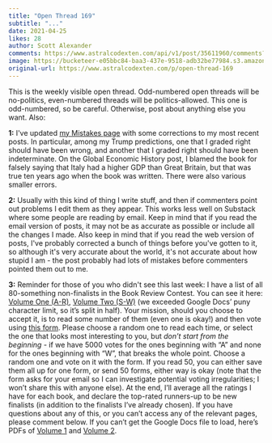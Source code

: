 ```yaml
---
title: "Open Thread 169"
subtitle: "..."
date: 2021-04-25
likes: 28
author: Scott Alexander
comments: https://www.astralcodexten.com/api/v1/post/35611960/comments?&all_comments=true
image: https://bucketeer-e05bbc84-baa3-437e-9518-adb32be77984.s3.amazonaws.com/public/images/8650df60-a090-4799-bff2-69b29d1d5db1_496x341.png
original-url: https://www.astralcodexten.com/p/open-thread-169
---
```

This is the weekly visible open thread. Odd-numbered open threads will be no-politics, even-numbered threads will be politics-allowed. This one is odd-numbered, so be careful. Otherwise, post about anything else you want. Also: 

**1:** I've updated [my Mistakes page](https://astralcodexten.substack.com/p/mistakes) with some corrections to my most recent posts. In particular, among my Trump predictions, one that I graded right should have been wrong, and another that I graded right should have been indeterminate. On the Global Economic History post, I blamed the book for falsely saying that Italy had a higher GDP than Great Britain, but that was true ten years ago when the book was written. There were also various smaller errors. 

**2:** Usually with this kind of thing I write stuff, and then if commenters point out problems I edit them as they appear. This works less well on Substack where some people are reading by email. Keep in mind that if you read the email version of posts, it may not be as accurate as possible or include all the changes I made. Also keep in mind that if you read the web version of posts, I've probably corrected a bunch of things before you've gotten to it, so although it's very accurate about the world, it's not accurate about how stupid I am - the post probably had lots of mistakes before commenters pointed them out to me.

**3:** Reminder for those of you who didn't see this last week: I have a list of all 80-something non-finalists in the Book Review Contest. You can see it here: [Volume One (A-R)](https://docs.google.com/document/d/1xexFJ7h0vULMDE7N77q_MIzXoerexfe_CqqGEL6hEoQ/edit?usp=sharing), [Volume Two (S-W)](https://docs.google.com/document/d/1M1m8o1HInGYJR3cEMYZ6TQgNmeBOWo98YC6djNnFWf0/edit?usp=sharing) (we exceeded Google Docs’ puny character limit, so it’s split in half). Your mission, should you choose to accept it, is to read some number of them (even one is okay!) and then vote using [this form](https://docs.google.com/forms/d/e/1FAIpQLSd4foaWb8Dj4Y1ffoarBclaZxn0XfqXLVCY9wrhnDA9sxbzKw/viewform?usp=sf_link). Please choose a random one to read each time, or select the one that looks most interesting to you, but _don’t start from the beginning_ \- if we have 5000 votes for the ones beginning with “A” and none for the ones beginning with “W”, that breaks the whole point. Choose a random one and vote on it with the form. If you read 50, you can either save them all up for one form, or send 50 forms, either way is okay (note that the form asks for your email so I can investigate potential voting irregularities; I won’t share this with anyone else). At the end, I’ll average all the ratings I have for each book, and declare the top-rated runners-up to be new finalists (in addition to the finalists I’ve already chosen). If you have questions about any of this, or you can’t access any of the relevant pages, please comment below. If you can’t get the Google Docs file to load, here’s PDFs of [Volume 1](http://slatestarcodex.com/Stuff/brunnersup1.pdf) and [Volume 2](http://slatestarcodex.com/Stuff/brunnersup2.pdf).
